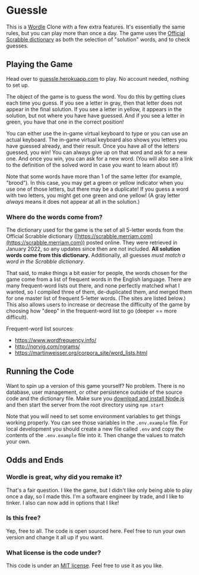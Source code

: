# Guessle

This is a [Wordle](https://www.powerlanguage.co.uk/wordle/) Clone with a few extra features. It's essentially the same rules, but you can play more than once a day. The game uses the [Official Scrabble dictionary](https://scrabble.merriam.com) as both the selection of "solution" words, and to check guesses.


## Playing the Game

Head over to [guessle.herokuapp.com](https://guessle.herokuapp.com) to play. No account needed, nothing to set up.

The object of the game is to guess the word. You do this by getting  clues each time you guess. If you see a letter in gray, then that letter does not appear in the final solution. If you see a letter in yellow, it appears in the solution, but not where you have have guessed. And if you see a letter in green, you have that one in the correct position!

You can either use the in-game virtual keyboard to type or you can use an actual keyboard. The in-game virtual keyboard also shows you letters you have guessed already, and their result. Once you have all of the letters guessed, you win! You can always give up on that word and ask for a new one. And once you win, you can ask for a new word. (You will also see a link to the definition of the solved word in case you want to learn about it!)

Note that some words have more than 1 of the same letter (for example, "brood"). In this case, you may get a green or yellow indicator when you use one of those letters, but there may be a duplicate! If you guess a word with two letters, you might get one green and one yellow! (A gray letter _always_ means it does not appear at all in the solution.)

### Where do the words come from?

The dictionary used for the game is the set of all 5-letter words from the Official Scrabble dictionary ([https://scrabble.merriam.com](https://scrabble.merriam.com)) posted online. They were retrieved in January 2022, so any updates since then are not included. **All solution words come from this dictionary.** Additionally, all guesses _must match a word in the Scrabble dictionary_.

That said, to make things a bit easier for people, the words chosen for the game come from a list of frequent words in the English language. There are many frequent-word lists out there, and none perfectly matched what I wanted, so I compiled three of them, de-duplicated them, and merged them for one master list of frequent 5-letter words. (The sites are listed below.) This also allows users to increase or decrease the difficulty of the game by choosing how "deep" in the frequent-word list to go (deeper == more difficult).

Frequent-word list sources:

* https://www.wordfrequency.info/
* http://norvig.com/ngrams/
* https://martinweisser.org/corpora_site/word_lists.html


## Running the Code

Want to spin up a version of this game yourself? No problem. There is no database, user management, or other persistence outside of the source code and the dictionary file. Make sure you [download and install Node.js](https://nodejs.org) and then start the server from the root directory using `npm start`

Note that you will need to set some environment variables to get things working properly. You can see those variables in the `.env.example` file. For local development you should create a new file called `.env` and copy the contents of the `.env.example` file into it. Then change the values to match your own.


## Odds and Ends

### Wordle is great, why did you remake it?

That's a fair question. I like the game, but I didn't like only being able to play once a day, so I made this. I'm a software engineer by trade, and I like to tinker. I also can now add in options that I like!

### Is this free?

Yep, free to all. The code is open sourced here. Feel free to run your own version and change it all up if you want.

### What license is the code under?

This code is under an [MIT license](/LICENSE). Feel free to use it as you like.
